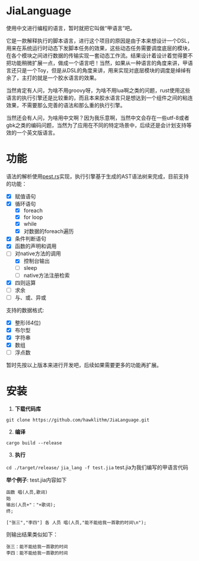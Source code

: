 # JiaLanguage
使用中文进行编程的语言，暂时就把它叫做“甲语言”吧。

它是一款解释执行的脚本语言，进行这个项目的原因是由于本来想设计一个DSL，用来在系统运行时动态下发脚本任务的效果，这些动态任务需要调度底层的模块，在各个模块之间进行数据的传输实现一套动态工作流。结果设计着设计着觉得要不把功能稍微扩展一点，做成一个语言吧！当然，如果从一种语言的角度来讲，甲语言还只是一个Toy，但是从DSL的角度来讲，用来实现对底层模块的调度是绰绰有余了，主打的就是一个胶水语言的效果。

当然肯定有人问，为啥不用groovy呀，为啥不用lua啊之类的问题，rust使用这些语言的执行引擎还是比较重的，而且本来胶水语言只是想达到一个组件之间的粘连效果，不需要那么完善的语法和那么重的执行引擎。

当然还会有人问，为啥用中文啊？因为我乐意啊，当然中文会存在一些utf-8或者gbk之类的编码问题，当然为了应用在不同的特定场景中，后续还是会计划支持等效的一个英文版语言。

# 功能

语法的解析使用[pest.rs](https://github.com/pest-parser/pest)实现，执行引擎基于生成的AST语法树来完成，目前支持的功能：
 - [x] 赋值语句
 - [x] 循环语句
     - [x] foreach 
     - [x] for loop
     - [x] while
     - [x] 对数据的foreach遍历
 - [x] 条件判断语句
 - [x] 函数的声明和调用
 - [ ] 对native方法的调用
      - [x] 控制台输出
      - [ ] sleep
      - [ ] native方法注册检索
 - [x] 四则运算
 - [ ] 求余
 - [ ] 与、或、异或

支持的数据格式:
 - [x] 整形(64位)
 - [x] 布尔型
 - [x] 字符串
 - [x] 数组
 - [ ] 浮点数

暂时先按以上版本来进行开发吧，后续如果需要更多的功能再扩展。

# 安装

1. **下载代码库**

`git clone https://github.com/hawklithm/JiaLanguage.git`

2. **编译**

`cargo build --release`

3. **执行**

`cd ./target/release/`
`jia_lang -f test.jia`
test.jia为我们编写的甲语言代码

**举个例子**:
test.jia内容如下
```
函数 唱(人员,歌词)
始
输出(人员+"："+歌词);
终;

["张三","李四"] 各 人员 唱(人员,"能不能给我一首歌的时间\n");

```
则输出结果类似如下：
```
张三：能不能给我一首歌的时间
李四：能不能给我一首歌的时间
```